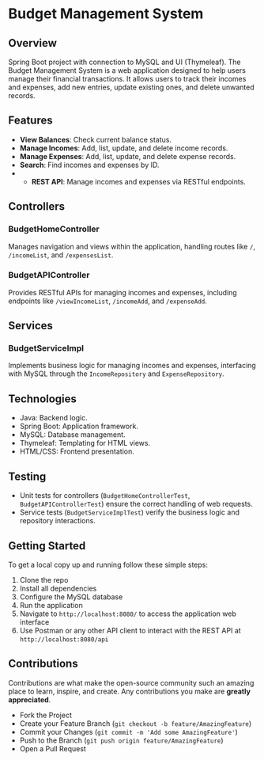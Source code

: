 # Budget Management System

## Overview
Spring Boot project with connection to MySQL and UI (Thymeleaf).
The Budget Management System is a web application designed to help users manage their financial transactions. It allows users to track their incomes and expenses, add new entries, update existing ones, and delete unwanted records.

## Features
- **View Balances**: Check current balance status.
- **Manage Incomes**: Add, list, update, and delete income records.
- **Manage Expenses**: Add, list, update, and delete expense records.
- **Search**: Find incomes and expenses by ID.
- - **REST API**: Manage incomes and expenses via RESTful endpoints.

## Controllers
### BudgetHomeController
Manages navigation and views within the application, handling routes like `/`, `/incomeList`, and `/expensesList`.

### BudgetAPIController
Provides RESTful APIs for managing incomes and expenses, including endpoints like `/viewIncomeList`, `/incomeAdd`, and `/expenseAdd`.

## Services
### BudgetServiceImpl
Implements business logic for managing incomes and expenses, interfacing with MySQL through the `IncomeRepository` and `ExpenseRepository`.

## Technologies
- Java: Backend logic.
- Spring Boot: Application framework.
- MySQL: Database management.
- Thymeleaf: Templating for HTML views.
- HTML/CSS: Frontend presentation.

## Testing
- Unit tests for controllers (`BudgetHomeControllerTest`, `BudgetAPIControllerTest`) ensure the correct handling of web requests.
- Service tests (`BudgetServiceImplTest`) verify the business logic and repository interactions.

## Getting Started
To get a local copy up and running follow these simple steps:
1. Clone the repo
2. Install all dependencies
3. Configure the MySQL database
4. Run the application
5. Navigate to `http://localhost:8080/` to access the application web interface
6. Use Postman or any other API client to interact with the REST API at `http://localhost:8080/api`

## Contributions
Contributions are what make the open-source community such an amazing place to learn, inspire, and create. Any contributions you make are **greatly appreciated**.

- Fork the Project
- Create your Feature Branch (`git checkout -b feature/AmazingFeature`)
- Commit your Changes (`git commit -m 'Add some AmazingFeature'`)
- Push to the Branch (`git push origin feature/AmazingFeature`)
- Open a Pull Request
